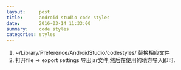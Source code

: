 ```yaml
---
layout:     post
title:      android studio code styles
date:       2016-03-14 11:33:00
summary:    code styles
categories: styles
---
```


1. ~/Library/Preference/AndroidStudio/codestyles/
   替换相应文件
2. 打开file -> export settings 导出jar文件,然后在使用的地方导入即可.

